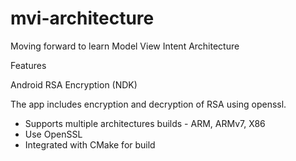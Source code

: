 # mvi-architecture
Moving forward to learn Model View Intent Architecture





Features

Android RSA Encryption (NDK)

The app includes encryption and decryption of RSA using openssl.
* Supports multiple architectures builds - ARM, ARMv7, X86
* Use OpenSSL
* Integrated with CMake for build